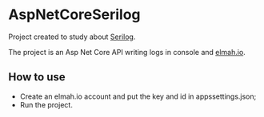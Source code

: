 # AspNetCoreSerilog

Project created to study about [Serilog](https://serilog.net/).

The project is an Asp Net Core API writing logs in console and [elmah.io](https://elmah.io/).

## How to use
- Create an elmah.io account and put the key and id in appssettings.json;
- Run the project.
